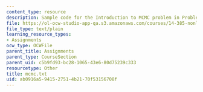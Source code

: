 ```yaml
---
content_type: resource
description: Sample code for the Introduction to MCMC problem in Problem Set A-3.
file: https://ol-ocw-studio-app-qa.s3.amazonaws.com/courses/14-385-nonlinear-econometric-analysis-fall-2007/ab0916a5941527514b2170f53156708f_mcmc.txt
file_type: text/plain
learning_resource_types:
- Assignments
ocw_type: OCWFile
parent_title: Assignments
parent_type: CourseSection
parent_uid: c5b9fd93-bc28-1065-43e6-80d75239c333
resourcetype: Other
title: mcmc.txt
uid: ab0916a5-9415-2751-4b21-70f53156708f
---
```

